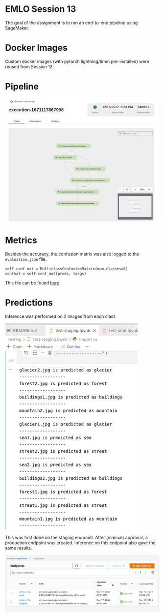 # EMLO Session 13

The goal of the assignment is to run an end-to-end pipeline using SageMaker.

# Docker Images
Custom docker images (with pytorch lightning/timm pre-installed) were reused from Session 12.

# Pipeline 

![](./img/pipeline.png)
# Metrics
Besides the accuracy, the confusion matrix was also logged to the `evaluation.json` file.

```
self.conf_mat = MulticlassConfusionMatrix(num_classes=6)
confmat = self.conf_mat(preds, targs)
```

This file can be found [here](./evaluation.json)
# Predictions
Inference was performed on 2 images from each class

![](./img/predictions.png)

This was first done on the staging endpoint. After (manual) approval, a production endpoint was created. Inference on this endpoint also gave the same results.

![](./img/endpoints.png)
